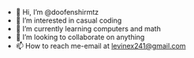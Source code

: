 - 👋 Hi, I’m @doofenshirmtz
- 👀 I’m interested in casual coding
- 🌱 I’m currently learning computers and math
- 💞️ I’m looking to collaborate on anything
- 📫 How to reach me-email at levinex241@gmail.com

<!---
doofenshirmtz/doofenshirmtz is a ✨ special ✨ repository because its `README.md` (this file) appears on your GitHub profile.
You can click the Preview link to take a look at your changes.
--->
